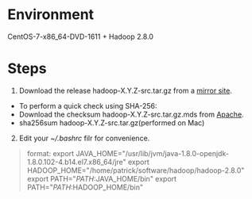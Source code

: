 # Environment
  CentOS-7-x86_64-DVD-1611 + Hadoop 2.8.0
  
# Steps
1. Download the release hadoop-X.Y.Z-src.tar.gz from a [mirror site](http://www.apache.org/dyn/closer.cgi/hadoop/common).
  * To perform a quick check using SHA-256:
  * Download the checksum hadoop-X.Y.Z-src.tar.gz.mds from [Apache](https://dist.apache.org/repos/dist/release/hadoop/common/).
  * sha256sum hadoop-X.Y.Z-src.tar.gz(performed on Mac)
2. Edit your *~/.bashrc* filr for convenience.
  > format:
  > export JAVA_HOME="/usr/lib/jvm/java-1.8.0-openjdk-1.8.0.102-4.b14.el7.x86_64/jre"
  > export HADOOP_HOME="/home/patrick/software/hadoop/hadoop-2.8.0"
  > export PATH="$PATH:$JAVA_HOME/bin"
  > export PATH="$PATH:$HADOOP_HOME/bin"

